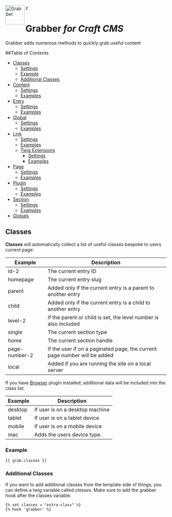 z<img src="http://i.imgur.com/fw4Euqk.png" alt="Grabber" align="left" height="60" />

# Grabber *for Craft CMS*
Grabber adds numerous methods to quickly grab useful content

##Table of Contents

- [Classes](#)
  - [Settings](#)
  - [Example](#)
  - [Additional Classes](#)
- [Content](#)
  - [Settings](#)
  - [Examples](#)
- [Entry](#)
  - [Settings](#)
  - [Examples](#)
- [Global](#)
  - [Settings](#)
  - [Examples](#)
- [Link](#)
  - [Settings](#)
  - [Examples](#)
  - [Twig Extensions](#)
    - [Settings](#)
    - [Examples](#)
- [Page](#)
  - [Settings](#)
  - [Examples](#)
- [Plugin](#)
  - [Settings](#)
  - [Examples](#)
- [Section](#)
  - [Settings](#)
  - [Examples](#)
- [Globals](#)

## Classes

**Classes** will automatically collect a list of useful classes bespoke to users current page:

| Example        | Description
 --------------- | ---------------------
| id-2           | The current entry ID
| homepage       | The current entry slug
| parent         | Added only if the current entry is a parent to another entry
| child          | Added only if the current entry is a child to another entry
| level-2        | If the parent or child is set, the level number is also included
| single         | The current section type
| home           | The current section handle
| page-number-2  | If the user if on a paginated page, the current page number will be added
| local          | Added if you are running the site on a local server

If you have [Browser](https://github.com/marknotton/craft-plugin-browser) plugin installed; additional data will be included into the class list.

| Example   | Description
 ---------- | ---------------------
| desktop   | If user is on a desktop machine
| tablet    | If user is on a tablet device
| mobile    | If user is on a mobile device
| mac       | Adds the users device type.

### Example
```
{{ grab.classes }}
```
### Additional Classes

If you want to add additional classes from the template side of things; you can define a twig variable called *classes*. Make sure to add the grabber hook after the classes variable.

```
{% set classes = "extra-class" %}
{% hook 'grabber' %}
```
